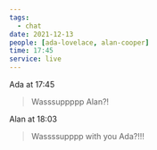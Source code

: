 ```yaml
---
tags:
  - chat
date: 2021-12-13
people: [ada-lovelace, alan-cooper]
time: 17:45
service: live
---
```


Ada at 17:45

> Wasssuppppp Alan?!

Alan at 18:03

> Wassssupppp with you Ada?!!!